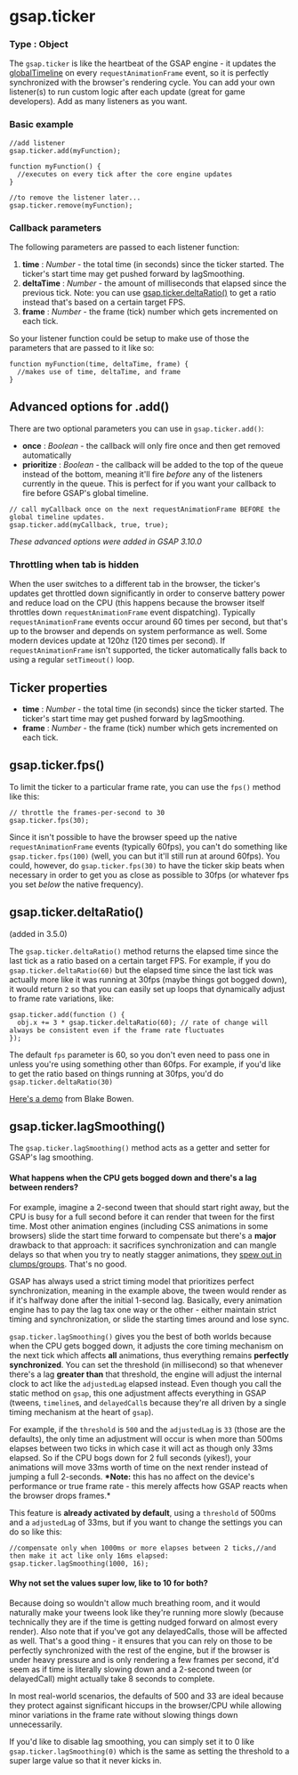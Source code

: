 # gsap.ticker

### Type : Object[​](#type--object "Direct link to Type : Object")

The `gsap.ticker` is like the heartbeat of the GSAP engine - it updates the [globalTimeline](/docs/v3/GSAP/gsap.globalTimeline\(\)) on every `requestAnimationFrame` event, so it is perfectly synchronized with the browser's rendering cycle. You can add your own listener(s) to run custom logic after each update (great for game developers). Add as many listeners as you want.

### Basic example[​](#basic-example "Direct link to Basic example")

```
//add listener
gsap.ticker.add(myFunction);

function myFunction() {
  //executes on every tick after the core engine updates
}

//to remove the listener later...
gsap.ticker.remove(myFunction);
```

### Callback parameters[​](#callback-parameters "Direct link to Callback parameters")

The following parameters are passed to each listener function:

1. **time** : *Number* - the total time (in seconds) since the ticker started. The ticker's start time may get pushed forward by lagSmoothing.
2. **deltaTime** : *Number* - the amount of milliseconds that elapsed since the previous tick. Note: you can use [gsap.ticker.deltaRatio()](#deltaRatio) to get a ratio instead that's based on a certain target FPS.
3. **frame** : *Number* - the frame (tick) number which gets incremented on each tick.

So your listener function could be setup to make use of those the parameters that are passed to it like so:

```
function myFunction(time, deltaTime, frame) {
  //makes use of time, deltaTime, and frame
}
```

## Advanced options for .add()[​](#advanced-options-for-add "Direct link to Advanced options for .add()")

There are two optional parameters you can use in `gsap.ticker.add()`:

* **once** : *Boolean* - the callback will only fire once and then get removed automatically
* **prioritize** : *Boolean* - the callback will be added to the top of the queue instead of the bottom, meaning it'll fire *before* any of the listeners currently in the queue. This is perfect for if you want your callback to fire before GSAP's global timeline.

```
// call myCallback once on the next requestAnimationFrame BEFORE the global timeline updates.
gsap.ticker.add(myCallback, true, true);
```

*These advanced options were added in GSAP 3.10.0*

### Throttling when tab is hidden[​](#throttling-when-tab-is-hidden "Direct link to Throttling when tab is hidden")

When the user switches to a different tab in the browser, the ticker's updates get throttled down significantly in order to conserve battery power and reduce load on the CPU (this happens because the browser itself throttles down `requestAnimationFrame` event dispatching). Typically `requestAnimationFrame` events occur around 60 times per second, but that's up to the browser and depends on system performance as well. Some modern devices update at 120hz (120 times per second). If `requestAnimationFrame` isn't supported, the ticker automatically falls back to using a regular `setTimeout()` loop.

## Ticker properties[​](#ticker-properties "Direct link to Ticker properties")

* **time** : *Number* - the total time (in seconds) since the ticker started. The ticker's start time may get pushed forward by lagSmoothing.
* **frame** : *Number* - the frame (tick) number which gets incremented on each tick.

## gsap.ticker.fps()[​](#gsaptickerfps "Direct link to gsap.ticker.fps()")

To limit the ticker to a particular frame rate, you can use the `fps()` method like this:

```
// throttle the frames-per-second to 30
gsap.ticker.fps(30);
```

Since it isn't possible to have the browser speed up the native `requestAnimationFrame` events (typically 60fps), you can't do something like `gsap.ticker.fps(100)` (well, you can but it'll still run at around 60fps). You could, however, do `gsap.ticker.fps(30)` to have the ticker skip beats when necessary in order to get you as close as possible to 30fps (or whatever fps you set *below* the native frequency).

## gsap.ticker.deltaRatio()[​](#deltaRatio "Direct link to gsap.ticker.deltaRatio()")

(added in 3.5.0)

The `gsap.ticker.deltaRatio()` method returns the elapsed time since the last tick as a ratio based on a certain target FPS. For example, if you do `gsap.ticker.deltaRatio(60)` but the elapsed time since the last tick was actually more like it was running at 30fps (maybe things got bogged down), it would return `2` so that you can easily set up loops that dynamically adjust to frame rate variations, like:

```
gsap.ticker.add(function () {
  obj.x += 3 * gsap.ticker.deltaRatio(60); // rate of change will always be consistent even if the frame rate fluctuates
});
```

The default `fps` parameter is 60, so you don't even need to pass one in unless you're using something other than 60fps. For example, if you'd like to get the ratio based on things running at 30fps, you'd do `gsap.ticker.deltaRatio(30)`

[Here's a demo](https://codepen.io/osublake/pen/00dd54ccbbb469ff42770640f744be06?editors=0010) from Blake Bowen.

## gsap.ticker.lagSmoothing()[​](#gsaptickerlagsmoothing "Direct link to gsap.ticker.lagSmoothing()")

The `gsap.ticker.lagSmoothing()` method acts as a getter and setter for GSAP's lag smoothing.

#### What happens when the CPU gets bogged down and there's a lag between renders?[​](#what-happens-when-the-cpu-gets-bogged-down-and-theres-a-lag-between-renders "Direct link to What happens when the CPU gets bogged down and there's a lag between renders?")

For example, imagine a 2-second tween that should start right away, but the CPU is busy for a full second before it can render that tween for the first time. Most other animation engines (including CSS animations in some browsers) slide the start time forward to compensate but there's a **major** drawback to that approach: it sacrifices synchronization and can mangle delays so that when you try to neatly stagger animations, they [spew out in clumps/groups](https://codepen.io/GreenSock/full/e3ac33404937de0eb77c789323367da8/). That's no good.

GSAP has always used a strict timing model that prioritizes perfect synchronization, meaning in the example above, the tween would render as if it's halfway done after the initial 1-second lag. Basically, every animation engine has to pay the lag tax one way or the other - either maintain strict timing and synchronization, or slide the starting times around and lose sync.

`gsap.ticker.lagSmoothing()` gives you the best of both worlds because when the CPU gets bogged down, it adjusts the core timing mechanism on the next tick which affects **all** animations, thus everything remains **perfectly synchronized**. You can set the threshold (in millisecond) so that whenever there's a lag **greater than** that threshold, the engine will adjust the internal clock to act like the `adjustedLag` elapsed instead. Even though you call the static method on `gsap`, this one adjustment affects everything in GSAP (tweens, `timeline`s, and `delayedCall`s because they're all driven by a single timing mechanism at the heart of `gsap`).

For example, if the `threshold` is `500` and the `adjustedLag` is `33` (those are the defaults), the only time an adjustment will occur is when more than 500ms elapses between two ticks in which case it will act as though only 33ms elapsed. So if the CPU bogs down for 2 full seconds (yikes!), your animations will move 33ms worth of time on the next render instead of jumping a full 2-seconds. **\*Note:** this has no affect on the device's performance or true frame rate - this merely affects how GSAP reacts when the browser drops frames.\*

This feature is **already activated by default**, using a `threshold` of 500ms and a `adjustedLag` of 33ms, but if you want to change the settings you can do so like this:

```
//compensate only when 1000ms or more elapses between 2 ticks,//and then make it act like only 16ms elapsed:
gsap.ticker.lagSmoothing(1000, 16);
```

#### Why not set the values super low, like to 10 for both?[​](#why-not-set-the-values-super-low-like-to-10-for-both "Direct link to Why not set the values super low, like to 10 for both?")

Because doing so wouldn't allow much breathing room, and it would naturally make your tweens look like they're running more slowly (because technically they are if the time is getting nudged forward on almost every render). Also note that if you've got any delayedCalls, those will be affected as well. That's a good thing - it ensures that you can rely on those to be perfectly synchronized with the rest of the engine, but if the browser is under heavy pressure and is only rendering a few frames per second, it'd seem as if time is literally slowing down and a 2-second tween (or delayedCall) might actually take 8 seconds to complete.

In most real-world scenarios, the defaults of 500 and 33 are ideal because they protect against significant hiccups in the browser/CPU while allowing minor variations in the frame rate without slowing things down unnecessarily.

If you'd like to disable lag smoothing, you can simply set it to 0 like `gsap.ticker.lagSmoothing(0)` which is the same as setting the threshold to a super large value so that it never kicks in.

